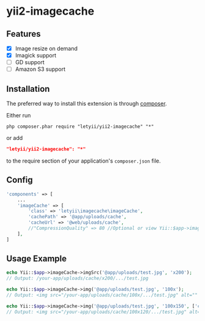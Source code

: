# yii2-imagecache

## Features
- [x] Image resize on demand
- [x] Imagick support
- [ ] GD support
- [ ] Amazon S3 support

## Installation
The preferred way to install this extension is through [composer](http://getcomposer.org/download/).

Either run

```
php composer.phar require "letyii/yii2-imagecache" "*"
```
or add

```json
"letyii/yii2-imagecache": "*"
```

to the require section of your application's `composer.json` file.

## Config
~~~php
'components' => [
    ...
    'imageCache' => [
        'class' => 'letyii\imagecache\imageCache',
        'cachePath' => '@app/uploads/cache',
        'cacheUrl' => '@web/uploads/cache',
        //"CompressionQuality" => 80 //Optional or view Yii::$app->imageCache->CompressionQuality = 80
    ],
]
~~~

## Usage Example
~~~php
echo Yii::$app->imageCache->imgSrc('@app/uploads/test.jpg', 'x200');
// Output: /your-app/uploads/cache/x200/.../test.jpg

echo Yii::$app->imageCache->img('@app/uploads/test.jpg', '100x');
// Output: <img src="/your-app/uploads/cache/100x/.../test.jpg" alt="" />

echo Yii::$app->imageCache->img('@app/uploads/test.jpg', '100x150', ['class'=>'test', 'alt' => 'Test image']);
// Output: <img src="/your-app/uploads/cache/100x120/.../test.jpg" alt="" class="img" alt="Test image" />
~~~
